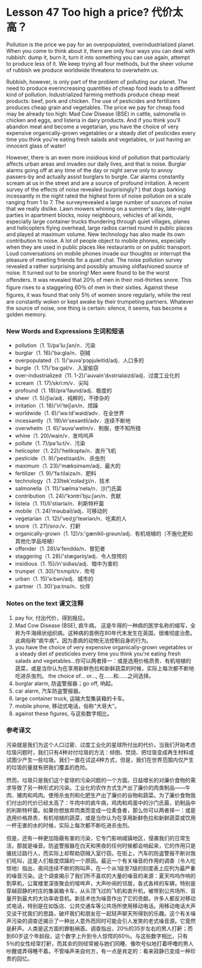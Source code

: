 # Lesson 47 Too high a price? 代价太高？
Pollution is the price we pay for an overpopulated, overindustrialized planet. When you come to think about it, there are only four ways you can deal with rubbish: dump it, burn it, turn it into something you can use again, attempt to produce less of it. We keep trying all four methods, but the sheer volume of rubbish we produce worldwide threatens to overwhelm us.

Rubbish, however, is only part of the problem of polluting our planet. The need to produce everincreasing quantities of cheap food leads to a different kind of pollution. Industrialized farming methods produce cheap meat products: beef, pork and chicken. The use of pesticides and fertilizers produces cheap grain and vegetables. The price we pay for cheap food may be already too high: Mad Cow Disease (BSE) in cattle, salmonella in chicken and eggs, and listeria in dairy products. And if you think you'll abandon meat and become a vegetarian, you have the choice of very expensive organically-grown vegetables or a steady diet of pesticides every time you think you're eating fresh salads and vegetables, or just having an innocent glass of water!

However, there is an even more insidious kind of pollution that particularly affects urban areas and invades our daily lives, and that is noise. Burglar alarms going off at any time of the day or night serve only to annoy passers-by and actually assist burglars to burgle. Car alarms constantly scream at us in the street and are a source of profound irritation. A recent survey of the effects of noise revealed (surprisingly? ) that dogs barking incessantly in the night rated the highest form of noise pollution on a scale ranging from 1 to 7. The surveyrevealed a large number of sources of noise that we really dislike. Lawn mowers whining on a summer's day, late-night parties in apartment blocks, noisy neighbours, vehicles of all kinds, especially large container trucks thundering through quiet villages, planes and helicopters flying overhead, large radios carried round in public places and played at maximum volume. New technology has also made its own contribution to noise. A lot of people object to mobile phones, especially when they are used in public places like restaurants or on public transport. Loud conversations on mobile phones invade our thoughts or interrupt the pleasure of meeting friends for a quiet chat. The noise pollution survey revealed a rather surprising and possibly amusing oldfashioned source of noise. It turned out to be snoring! Men were found to be the worst offenders. It was revealed that 20％ of men in their mid-thirties snore. This figure rises to a staggering 60％ of men in their sixties. Against these figures, it was found that only 5％ of women snore regularly, while the rest are constantly woken or kept awake by their trumpeting partners. Whatever the source of noise, one thing is certain: silence, it seems, has become a golden memory.

### New Words and Expressions 生词和短语

* pollution（1. 1)/pə'lu:ʃən/n．污染
* burglar（1. 16)/'bə:glə/n．窃贼
* overpopulated（1. 1)/'əuvə'pɔpjuleitid/adj．人口多的
* burgle（1. 17)/'bə:gəl/v．入室偷窃
* over-industrialized（11. 1-2)/'əuvəin'dʌstriəlaizd/adj．过度工业化的
* scream（1. 17)/skri:m/v．尖叫
* profound（1. 18)/prə'faund/adj．极度的
* sheer（1. 5)/ʃiə/adj．纯粹的，不掺杂的
* irritation（1. 18)/'iri'teiʃən/n．烦躁
* worldwide（1. 6)/'wə:ld'waid/adv．在全世界
* incessantly（1. 19)/in'sesəntli/adv．连续不断地
* overwhelm（1. 6)/'əuvə'welm/v．制服，使不知所措
* whine（1. 20)/wain/v．发呜呜声
* pollute（1. 7)/pə'lu:t/v．污染
* helicopter（1. 22)/'helikɔptə/n．直升飞机
* pesticide（1. 9)/'pestisaid/n．杀虫剂
* maximum（1. 23)/'mæksiməm/adj．最大的
* fertilizer（1. 9)/'fə:tilaizə/n．肥料
* technology（1. 23)tek'nɔlədʒi/n．技术
* salmonella（1. 11)/'sælmə'nelə/n．沙门氏菌
* contribution（1. 24)/'kɔntri'bju:ʃən/n．贡献
* listeia（1. 11)/li'stiəriə/n．利斯特杆菌
* mobile（1. 24)'məubail/adj．可移动的
* vegetarian（1. 12)/'vedʒi'teəriən/n．吃素的人
* snore（1. 27)/snɔ:/v．打鼾
* organically-grown（1. 12)/ɔ:'gænikli-grəun/adj．有机培植的（不施化肥和其他化学品培植）
* offender（1. 28)/ə'fenddə/n．冒犯者
* staggering（1. 28)/'stægəriŋ/adj．令人惊愕的
* insidious（1. 15)/in'sidiəs/adj．暗中为害的
* trumpet（1. 30)/'trʌmpit/v．吹号
* urban（1. 15)'ə:bən/adj．城市的
* partner（1. 30)'pa:tnə/n．伙伴

### Notes on the text 课文注释

1. pay for, 付出代价，得到报应。
2. Mad Cow Disease (BSE), 疯牛病。
	这是牛得的一种病的医学名称的缩写，全称为牛海绵状组织病。这种病的首例在80年代末发生在英国，很难彻底治愈。此病俗称“疯牛病”。因为患病的动物无法控制自身的行为。
3. you have the choice of very expensive organically-grown vegetables or a steady diet of pesticides every time you think you're eating fresh salads and vegetables…你可以两者择一：或是选用价格昂贵、有机培植的蔬菜，或是当你认为在享用新鲜色拉和新鲜蔬菜的时候，实际上每次都不断地吃进杀虫剂。
	the choice of… or…, 在……和……之间选择。
4. burglar alarm, 防盗警报器；go off, 响起。
5. car alarm, 汽车防盗警报器。
6. large container truck, 运输大型集装箱的卡车。
7. mobile phone, 移动式电话，俗称“大哥大”。
8. against these figures, 与这些数字相比。

### 参考译文

污染就是我们为这个人口过密、过度工业化的星球所付出的代价。当我们开始考虑垃圾问题时，我们只有4种对付垃圾的方法：倾倒、焚烧、把垃圾变成再生材料或试图少产生一些垃圾。我们一直在试这4种方式，但是，我们在世界范围内仅产生的垃圾的量就有把我们覆盖的危险。

然而，垃圾只是我们这个星球的污染问题的一个方面。日益增长的对廉价食物的需求导致了另一种形式的污染。工业化的农作方式生产出了廉价的肉类制品——牛肉、猪肉和鸡肉。使用杀虫剂和化肥生产出了廉价的谷物和蔬菜。为了廉价食物我们付出的代价已经太高了：牛肉中的疯牛病，鸡肉和鸡蛋中的沙门氏菌，奶制品中的利斯特杆菌。如果你想放弃肉类而变成一位素食者，那么你可以两者择一：或是选用价格昂贵、有机培植的蔬菜，或是当你认为在享用新鲜色拉和新鲜蔬菜或饮用一杯无害的水的时候，实际上每次都不断吃进杀虫剂。

但是，还有一种更加隐蔽有害的污染，它专门影响城镇地区，侵袭我们的日常生活，那就是噪音。防盗警报器在白天和黑夜的任何时候都会响起来，它的作用只是骚扰过路行人，而实际上却帮助窃贼入室行窃。在街上，汽车的防盗警报不断对我们吼叫，这是人们极度烦躁的一个原因。最近一个有关噪音的作用的调查（令人吃惊地）指出，夜间连续不断的狗叫声，在一个从1级至7级的刻度表上应列为最严重的噪音污染。这个调查揭示了我们所不喜欢的大量的噪音的来源：夏天呜呜作响的割草机，公寓楼里深夜聚会的喧哗声，大声吵闹的邻居，各式各样的车辆，特别是穿越寂静的村庄的集装箱卡车，从头顶飞过的飞机和直升机，被带到公共场所、音量开到最大的大功率收音机。新技术也为噪音作出了它的贡献。许多人都反对移动式电话，特别是在如饭店、公共交通车等公共场所使用移动电话。用移动电话大声交谈干扰我们的思路，破坏我们和朋友在一起轻声聊天所得到的乐趣。这个有关噪声污染的调查还揭示了一种出人意外而同时可能会引人发笑的老式噪音源。它竟然是鼾声。人类是这方面的罪魁祸首。调查指出，20％的35岁左右的男人打鼾；而到60岁这个年龄段，这个数字上升到令人惊愕的60％。与这些数字相比，只有5％的女性经常打鼾，而其余的则经常被与她们同睡、像吹号似地打着呼噜的男人吵醒或弄得睡不着。不管噪声来自何方，有一点是肯定的：看来寂静已变成一种珍贵的回忆。

